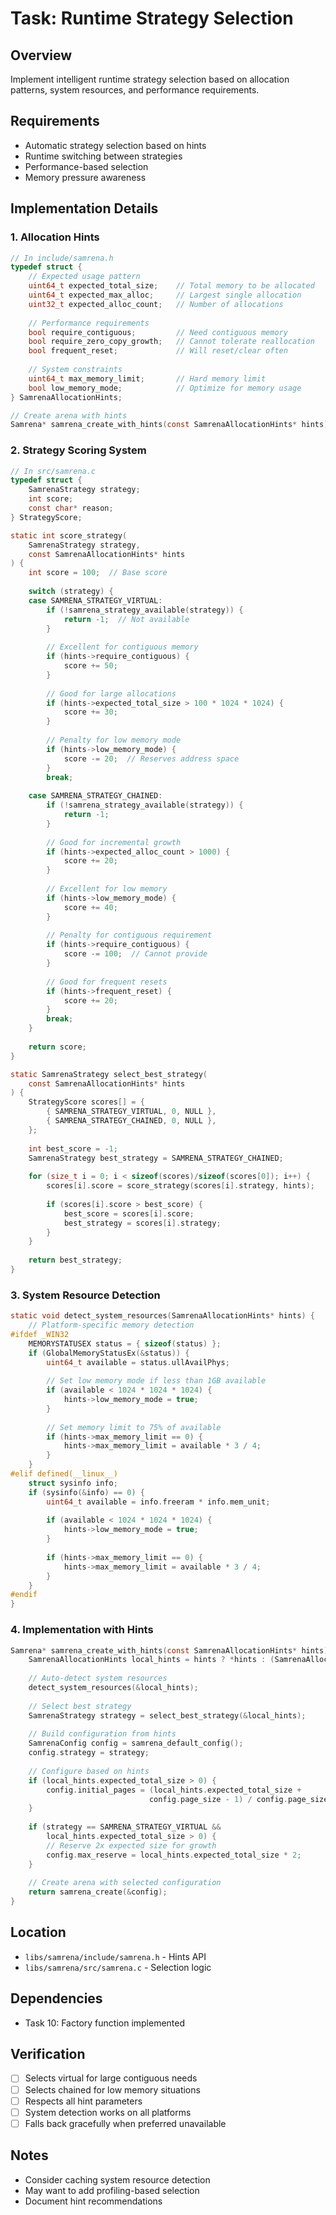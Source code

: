 # Task: Runtime Strategy Selection

## Overview
Implement intelligent runtime strategy selection based on allocation patterns, system resources, and performance requirements.

## Requirements
- Automatic strategy selection based on hints
- Runtime switching between strategies
- Performance-based selection
- Memory pressure awareness

## Implementation Details

### 1. Allocation Hints
```c
// In include/samrena.h
typedef struct {
    // Expected usage pattern
    uint64_t expected_total_size;    // Total memory to be allocated
    uint64_t expected_max_alloc;     // Largest single allocation
    uint32_t expected_alloc_count;   // Number of allocations
    
    // Performance requirements
    bool require_contiguous;         // Need contiguous memory
    bool require_zero_copy_growth;   // Cannot tolerate reallocation
    bool frequent_reset;             // Will reset/clear often
    
    // System constraints
    uint64_t max_memory_limit;       // Hard memory limit
    bool low_memory_mode;            // Optimize for memory usage
} SamrenaAllocationHints;

// Create arena with hints
Samrena* samrena_create_with_hints(const SamrenaAllocationHints* hints);
```

### 2. Strategy Scoring System
```c
// In src/samrena.c
typedef struct {
    SamrenaStrategy strategy;
    int score;
    const char* reason;
} StrategyScore;

static int score_strategy(
    SamrenaStrategy strategy,
    const SamrenaAllocationHints* hints
) {
    int score = 100;  // Base score
    
    switch (strategy) {
    case SAMRENA_STRATEGY_VIRTUAL:
        if (!samrena_strategy_available(strategy)) {
            return -1;  // Not available
        }
        
        // Excellent for contiguous memory
        if (hints->require_contiguous) {
            score += 50;
        }
        
        // Good for large allocations
        if (hints->expected_total_size > 100 * 1024 * 1024) {
            score += 30;
        }
        
        // Penalty for low memory mode
        if (hints->low_memory_mode) {
            score -= 20;  // Reserves address space
        }
        break;
        
    case SAMRENA_STRATEGY_CHAINED:
        if (!samrena_strategy_available(strategy)) {
            return -1;
        }
        
        // Good for incremental growth
        if (hints->expected_alloc_count > 1000) {
            score += 20;
        }
        
        // Excellent for low memory
        if (hints->low_memory_mode) {
            score += 40;
        }
        
        // Penalty for contiguous requirement
        if (hints->require_contiguous) {
            score -= 100;  // Cannot provide
        }
        
        // Good for frequent resets
        if (hints->frequent_reset) {
            score += 20;
        }
        break;
    }
    
    return score;
}

static SamrenaStrategy select_best_strategy(
    const SamrenaAllocationHints* hints
) {
    StrategyScore scores[] = {
        { SAMRENA_STRATEGY_VIRTUAL, 0, NULL },
        { SAMRENA_STRATEGY_CHAINED, 0, NULL },
    };
    
    int best_score = -1;
    SamrenaStrategy best_strategy = SAMRENA_STRATEGY_CHAINED;
    
    for (size_t i = 0; i < sizeof(scores)/sizeof(scores[0]); i++) {
        scores[i].score = score_strategy(scores[i].strategy, hints);
        
        if (scores[i].score > best_score) {
            best_score = scores[i].score;
            best_strategy = scores[i].strategy;
        }
    }
    
    return best_strategy;
}
```

### 3. System Resource Detection
```c
static void detect_system_resources(SamrenaAllocationHints* hints) {
    // Platform-specific memory detection
#ifdef _WIN32
    MEMORYSTATUSEX status = { sizeof(status) };
    if (GlobalMemoryStatusEx(&status)) {
        uint64_t available = status.ullAvailPhys;
        
        // Set low memory mode if less than 1GB available
        if (available < 1024 * 1024 * 1024) {
            hints->low_memory_mode = true;
        }
        
        // Set memory limit to 75% of available
        if (hints->max_memory_limit == 0) {
            hints->max_memory_limit = available * 3 / 4;
        }
    }
#elif defined(__linux__)
    struct sysinfo info;
    if (sysinfo(&info) == 0) {
        uint64_t available = info.freeram * info.mem_unit;
        
        if (available < 1024 * 1024 * 1024) {
            hints->low_memory_mode = true;
        }
        
        if (hints->max_memory_limit == 0) {
            hints->max_memory_limit = available * 3 / 4;
        }
    }
#endif
}
```

### 4. Implementation with Hints
```c
Samrena* samrena_create_with_hints(const SamrenaAllocationHints* hints) {
    SamrenaAllocationHints local_hints = hints ? *hints : (SamrenaAllocationHints){0};
    
    // Auto-detect system resources
    detect_system_resources(&local_hints);
    
    // Select best strategy
    SamrenaStrategy strategy = select_best_strategy(&local_hints);
    
    // Build configuration from hints
    SamrenaConfig config = samrena_default_config();
    config.strategy = strategy;
    
    // Configure based on hints
    if (local_hints.expected_total_size > 0) {
        config.initial_pages = (local_hints.expected_total_size + 
                               config.page_size - 1) / config.page_size;
    }
    
    if (strategy == SAMRENA_STRATEGY_VIRTUAL && 
        local_hints.expected_total_size > 0) {
        // Reserve 2x expected size for growth
        config.max_reserve = local_hints.expected_total_size * 2;
    }
    
    // Create arena with selected configuration
    return samrena_create(&config);
}
```

## Location
- `libs/samrena/include/samrena.h` - Hints API
- `libs/samrena/src/samrena.c` - Selection logic

## Dependencies
- Task 10: Factory function implemented

## Verification
- [ ] Selects virtual for large contiguous needs
- [ ] Selects chained for low memory situations
- [ ] Respects all hint parameters
- [ ] System detection works on all platforms
- [ ] Falls back gracefully when preferred unavailable

## Notes
- Consider caching system resource detection
- May want to add profiling-based selection
- Document hint recommendations